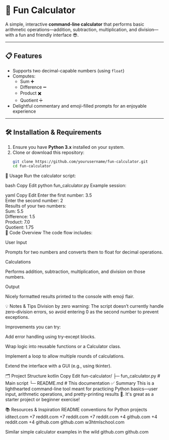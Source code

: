 # 🎉 Fun Calculator

A simple, interactive **command-line calculator** that performs basic arithmetic operations—addition, subtraction, multiplication, and division—with a fun and friendly interface 😎.

---

## 📋 Features

- Supports two decimal-capable numbers (using `float`)
- Computes:
  - Sum ➕
  - Difference ➖
  - Product ✖️
  - Quotient ➗
- Delightful commentary and emoji-filled prompts for an enjoyable experience

---

## 🛠️ Installation & Requirements

1. Ensure you have **Python 3.x** installed on your system.
2. Clone or download this repository:
   ```bash
   git clone https://github.com/yourusername/fun-calculator.git
   cd fun-calculator
🚀 Usage
Run the calculator script:

bash
Copy
Edit
python fun_calculator.py
Example session:

yaml
Copy
Edit
Enter the first number: 3.5  
Enter the second number: 2  
Results of your two numbers:  
Sum: 5.5  
Difference: 1.5  
Product: 7.0  
Quotient: 1.75  
🧠 Code Overview
The code flow includes:

User Input

Prompts for two numbers and converts them to float for decimal operations.

Calculations

Performs addition, subtraction, multiplication, and division on those numbers.

Output

Nicely formatted results printed to the console with emoji flair.

💡 Notes & Tips
Division by zero warning: The script doesn’t currently handle zero–division errors, so avoid entering 0 as the second number to prevent exceptions.

Improvements you can try:

Add error handling using try-except blocks.

Wrap logic into reusable functions or a Calculator class.

Implement a loop to allow multiple rounds of calculations.

Extend the interface with a GUI (e.g., using tkinter).

🗂️ Project Structure
kotlin
Copy
Edit
fun-calculator/
├─ fun_calculator.py   # Main script
└─ README.md           # This documentation
✅ Summary
This is a lighthearted command-line tool meant for practicing Python basics—user input, arithmetic operations, and pretty-printing results 🎉. It's great as a starter project or beginner exercise!

📚 Resources & Inspiration
README conventions for Python projects 
iditect.com
+7
reddit.com
+7
reddit.com
+7
reddit.com
+4
github.com
+4
reddit.com
+4
github.com
github.com
w3htmlschool.com

Similar simple calculator examples in the wild 
github.com
github.com

